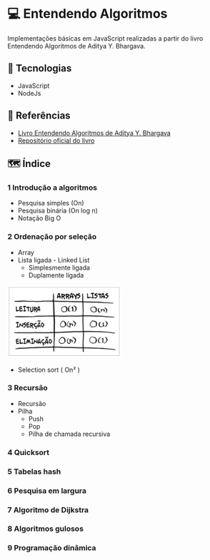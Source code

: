 # 💻 Entendendo Algoritmos

Implementações básicas em JavaScript realizadas a partir do livro Entendendo Algoritmos de Aditya Y. Bhargava.

## 🚀 Tecnologias

- JavaScript
- NodeJs

## 📖 Referências

- [Livro Entendendo Algoritmos de Aditya Y. Bhargava](https://amzn.to/4hXXllM)
- [Repositório oficial do livro](https://github.com/egonschiele/grokking_algorithms?tab=readme-ov-file)

## 🗺 Índice

### 1 Introdução a algoritmos

- Pesquisa simples (On)
- Pesquisa binária (On log n)
- Notação Big O

### 2 Ordenação por seleção

- Array
- Lista ligada - Linked List
  - Simplesmente ligada
  - Duplamente ligada

![arrayXlinkedlist](./images/arrayXlinkedlist.png)

- Selection sort ( On² )

### 3 Recursão

- Recursão
- Pilha
  - Push
  - Pop
  - Pilha de chamada recursiva

### 4 Quicksort

### 5 Tabelas hash

### 6 Pesquisa em largura

### 7 Algoritmo de Dijkstra

### 8 Algoritmos gulosos

### 9 Programação dinâmica
